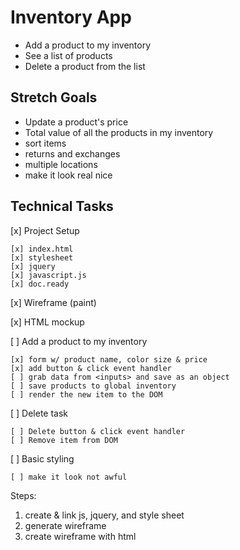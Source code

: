 # Inventory App
- Add a product to my inventory
- See a list of products
- Delete a product from the list

## Stretch Goals

- Update a product's price
- Total value of all the products in my inventory
- sort items
- returns and exchanges
- multiple locations
- make it look real nice

## Technical Tasks

[x] Project Setup

    [x] index.html
    [x] stylesheet
    [x] jquery
    [x] javascript.js
    [x] doc.ready

[x] Wireframe (paint)

[x] HTML mockup

[ ] Add a product to my inventory

    [x] form w/ product name, color size & price
    [x] add button & click event handler
    [ ] grab data from <inputs> and save as an object
    [ ] save products to global inventory
    [ ] render the new item to the DOM

[ ] Delete task

    [ ] Delete button & click event handler
    [ ] Remove item from DOM

[ ] Basic styling

    [ ] make it look not awful


Steps:
1. create & link js, jquery, and style sheet
2. generate wireframe
3. create wireframe with html